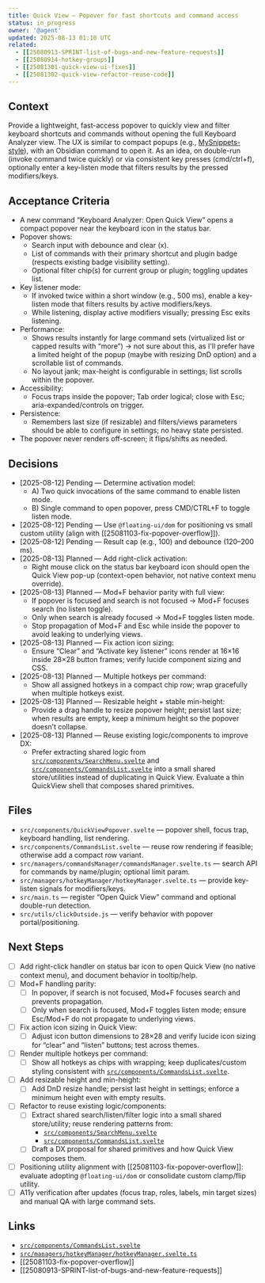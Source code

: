 ```yaml
---
title: Quick View — Popover for fast shortcuts and command access
status: in_progress
owner: '@agent'
updated: 2025-08-13 01:10 UTC
related:
  - [[25080913-SPRINT-list-of-bugs-and-new-feature-requests]]
  - [[25080914-hotkey-groups]]
  - [[25081301-quick-view-ui-fixes]]
  - [[25081302-quick-view-refactor-reuse-code]]
---
```


## Context

Provide a lightweight, fast-access popover to quickly view and filter keyboard shortcuts and commands without opening the full Keyboard Analyzer view. The UX is similar to compact popups (e.g., [MySnippets-style](mysnippets-popup)), with an Obsidian command to open it. As an idea, on double-run (invoke command twice quickly) or via consistent key presses (cmd/ctrl+f), optionally enter a key-listen mode that filters results by the pressed modifiers/keys.

## Acceptance Criteria

- A new command “Keyboard Analyzer: Open Quick View” opens a compact popover near the keyboard icon in the status bar.
- Popover shows:
  - Search input with debounce and clear (x).
  - List of commands with their primary shortcut and plugin badge (respects existing badge visibility setting).
  - Optional filter chip(s) for current group or plugin; toggling updates list.
- Key listener mode:
  - If invoked twice within a short window (e.g., 500 ms), enable a key-listen mode that filters results by active modifiers/keys.
  - While listening, display active modifiers visually; pressing Esc exits listening.
- Performance:
  - Shows results instantly for large command sets (virtualized list or capped results with “more”) -> not sure about this, as I'll prefer have a limited height of the popup (maybe with resizing DnD option) and a scrollable list of commands.
  - No layout jank; max-height is configurable in settings; list scrolls within the popover.
- Accessibility:
  - Focus traps inside the popover; Tab order logical; close with Esc; aria-expanded/controls on trigger.
- Persistence:
  - Remembers last size (if resizable) and filters/views parameters should be able to configure in settings; no heavy state persisted.
- The popover never renders off-screen; it flips/shifts as needed.

## Decisions

- [2025-08-12] Pending — Determine activation model:
  - A) Two quick invocations of the same command to enable listen mode.
  - B) Single command to open popover, press CMD/CTRL+F to toggle listen mode.
- [2025-08-12] Pending — Use `@floating-ui/dom` for positioning vs small custom utility (align with [[25081103-fix-popover-overflow]]).
- [2025-08-12] Pending — Result cap (e.g., 100) and debounce (120–200 ms).
- [2025-08-13] Planned — Add right-click activation:
  - Right mouse click on the status bar keyboard icon should open the Quick View pop-up (context-open behavior, not native context menu override).
- [2025-08-13] Planned — Mod+F behavior parity with full view:
  - If popover is focused and search is not focused → Mod+F focuses search (no listen toggle).
  - Only when search is already focused → Mod+F toggles listen mode.
  - Stop propagation of Mod+F and Esc while inside the popover to avoid leaking to underlying views.
- [2025-08-13] Planned — Fix action icon sizing:
  - Ensure “Clear” and “Activate key listener” icons render at 16×16 inside 28×28 button frames; verify lucide component sizing and CSS.
- [2025-08-13] Planned — Multiple hotkeys per command:
  - Show all assigned hotkeys in a compact chip row; wrap gracefully when multiple hotkeys exist.
- [2025-08-13] Planned — Resizable height + stable min-height:
  - Provide a drag handle to resize popover height; persist last size; when results are empty, keep a minimum height so the popover doesn’t collapse.
- [2025-08-13] Planned — Reuse existing logic/components to improve DX:
  - Prefer extracting shared logic from [`src/components/SearchMenu.svelte`](src/components/SearchMenu.svelte) and [`src/components/CommandsList.svelte`](src/components/CommandsList.svelte) into a small shared store/utilities instead of duplicating in Quick View. Evaluate a thin QuickView shell that composes shared primitives.

## Files

- `src/components/QuickViewPopover.svelte` — popover shell, focus trap, keyboard handling, list rendering.
- `src/components/CommandsList.svelte` — reuse row rendering if feasible; otherwise add a compact row variant.
- `src/managers/commandsManager/commandsManager.svelte.ts` — search API for commands by name/plugin; optional limit param.
- `src/managers/hotkeyManager/hotkeyManager.svelte.ts` — provide key-listen signals for modifiers/keys.
- `src/main.ts` — register “Open Quick View” command and optional double-run detection.
- `src/utils/clickOutside.js` — verify behavior with popover portal/positioning.

## Next Steps

- [ ] Add right-click handler on status bar icon to open Quick View (no native context menu), and document behavior in tooltip/help.
- [ ] Mod+F handling parity:
  - [ ] In popover, if search is not focused, Mod+F focuses search and prevents propagation.
  - [ ] Only when search is focused, Mod+F toggles listen mode; ensure Esc/Mod+F do not propagate to underlying views.
- [ ] Fix action icon sizing in Quick View:
  - [ ] Adjust icon button dimensions to 28×28 and verify lucide icon sizing for “clear” and “listen” buttons; test across themes.
- [ ] Render multiple hotkeys per command:
  - [ ] Show all hotkeys as chips with wrapping; keep duplicates/custom styling consistent with [`src/components/CommandsList.svelte`](src/components/CommandsList.svelte).
- [ ] Add resizable height and min-height:
  - [ ] Add DnD resize handle; persist last height in settings; enforce a minimum height even with empty results.
- [ ] Refactor to reuse existing logic/components:
  - [ ] Extract shared search/listen/filter logic into a small shared store/utility; reuse rendering patterns from:
    - [`src/components/SearchMenu.svelte`](src/components/SearchMenu.svelte)
    - [`src/components/CommandsList.svelte`](src/components/CommandsList.svelte)
  - [ ] Draft a DX proposal for shared primitives and how Quick View composes them.
- [ ] Positioning utility alignment with [[25081103-fix-popover-overflow]]: evaluate adopting `@floating-ui/dom` or consolidate custom clamp/flip utility.
- [ ] A11y verification after updates (focus trap, roles, labels, min target sizes) and manual QA with large command sets.

## Links

- [`src/components/CommandsList.svelte`](src/components/CommandsList.svelte)
- [`src/managers/hotkeyManager/hotkeyManager.svelte.ts`](src/managers/hotkeyManager/hotkeyManager.svelte.ts)
- [[25081103-fix-popover-overflow]]
- [[25080913-SPRINT-list-of-bugs-and-new-feature-requests]]
